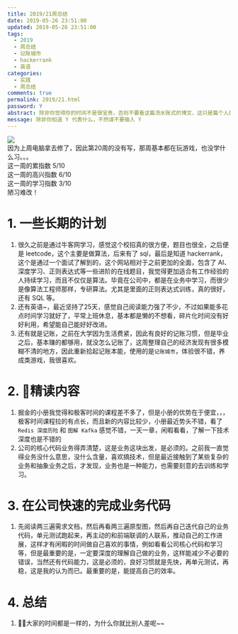 ```yaml
---
title: 2019/21周总结
date: 2019-05-26 23:51:00
updated: 2019-05-26 23:51:00
tags:
  - 2019
  - 周总结
  - 记账城市
  - hackerrank
  - 英语
categories: 
  - 实践
  - 周总结
comments: true
permalink: 2019/21.html  
password: Y
abstract: 除非你觉得你的时间不是很宝贵，否则不要看这篇流水账式的博文，这只是篇个人的工作的学习一个总计而已，没有包含任何的技术细节
message: 除非你知道 Y 代表什么，不然请不要输入 Y
---
```


![][0]  
因为上周电脑拿去修了，因此第20周的没有写，那周基本都在玩游戏，也没学什么习。。。  
这一周的累指数 5/10  
这一周的高兴指数 6/10   
这一周的学习指数 3/10  
陋习难改！

<!--more-->

# 1. 一些长期的计划

1. 很久之前是通过牛客网学习，感觉这个校招真的很方便，题目也很全，之后便是 leetcode，这个主要是做算法，后来有了 sql，最后是知道 hackerrank，这个是通过一个面试了解到的，这个网站相对于之前更加的全面，包含了 AI、深度学习、正则表达式等一些进阶的在线题目，我觉得更加适合有工作经验的人持续学习，而且不仅仅是算法。毕竟在公司中，都是在业务中学习，而很少是像算法工程师那样，专研算法。尤其是里面的正则表达式训练，真的很好，还有 SQL 等。
2. 还有英语~，最近坚持了25天，感觉自己阅读能力强了不少，不过如果能多花点时间学习就好了，平常上班休息，基本都是懒的不想看，碎片化时间没有好好利用，希望能自己能好好改进。
3. 还有就是记账，之前在大学因为生活费紧，因此有良好的记账习惯，但是毕业之后，基本赚的都够用，就没怎么记账了，这周整理自己的经济发现有很多模糊不清的地方，因此重新拾起记账本能，使用的是`记账城市`，体验很不错，养成类游戏，我很喜欢。

# 2. 精读内容

1. 掘金的小册我觉得和极客时间的课程差不多了，但是小册的优势在于便宜，，，极客时间课程拉的有点长，而且新的内容比较少，小册最近势头不错，看了`Redis 深度历险` 和 `图解 Kafka` 感觉不错，一天一章，闲暇看看，了解一下技术深度也是不错的
2. 公司的核心代码业务得弄清楚，这是业务这块出发，是必须的。之前我一直觉得业务没什么意思，没什么含量，喜欢搞技术，但是最近接触到了某些复杂的业务和抽象业务之后，才发现，业务也是一种能力，也需要刻意的去训练和学习。

# 3. 在公司快速的完成业务代码

1. 先阅读两三遍需求文档，然后再看两三遍原型图，然后再自己迭代自己的业务代码，单元测试跑起来，再主动的和前端联调的人联系，推动自己的工作进展，这样才有闲暇的时间做自己喜欢的事情，例如看看公司核心代码和学习等，但是最重要的是，一定要深度的理解自己做的业务，这样能减少不必要的错误，当然还有代码能力，这是必须的，良好习惯就是先快，再单元测试，再稳，这是我的认为而已。最重要的是，能提高自己的效率。

# 4. 总结

1. 大家的时间都是一样的，为什么你就比别人差呢~~

[0]: https://leran2deeplearnjavawebtech.oss-cn-beijing.aliyuncs.com/background/2019-05-24%E5%81%9A%E7%9A%84%E9%9D%A2.jpg